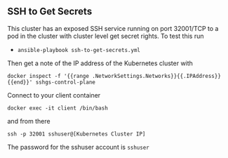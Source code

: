 ## SSH to Get Secrets

This cluster has an exposed SSH service running on port 32001/TCP to a pod in the cluster with cluster level get secret rights.  To test this run

- `ansible-playbook ssh-to-get-secrets.yml`

Then get a note of the IP address of the Kubernetes cluster with 

```
docker inspect -f '{{range .NetworkSettings.Networks}}{{.IPAddress}}{{end}}' sshgs-control-plane
```

Connect to your client container

```
docker exec -it client /bin/bash
```

and from there

```
ssh -p 32001 sshuser@[Kubernetes Cluster IP]
```

The password for the sshuser account is `sshuser`